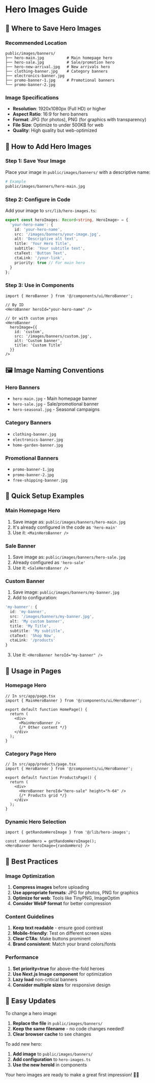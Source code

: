 # Hero Images Guide

## 📁 Where to Save Hero Images

### **Recommended Location**
```
public/images/banners/
├── hero-main.jpg          # Main homepage hero
├── hero-sale.jpg          # Sale/promotion hero
├── hero-new-arrival.jpg   # New arrivals hero
├── clothing-banner.jpg    # Category banners
├── electronics-banner.jpg
├── promo-banner-1.jpg     # Promotional banners
└── promo-banner-2.jpg
```

### **Image Specifications**
- **Resolution**: 1920x1080px (Full HD) or higher
- **Aspect Ratio**: 16:9 for hero banners
- **Format**: JPG (for photos), PNG (for graphics with transparency)
- **File Size**: Optimize to under 500KB for web
- **Quality**: High quality but web-optimized

## 🎯 How to Add Hero Images

### **Step 1: Save Your Image**
Place your image in `public/images/banners/` with a descriptive name:
```bash
# Example
public/images/banners/hero-main.jpg
```

### **Step 2: Configure in Code**
Add your image to `src/lib/hero-images.ts`:

```typescript
export const heroImages: Record<string, HeroImage> = {
  'your-hero-name': {
    id: 'your-hero-name',
    src: '/images/banners/your-image.jpg',
    alt: 'Descriptive alt text',
    title: 'Your Hero Title',
    subtitle: 'Your subtitle text',
    ctaText: 'Button Text',
    ctaLink: '/your-link',
    priority: true // For main hero
  }
};
```

### **Step 3: Use in Components**
```tsx
import { HeroBanner } from '@/components/ui/HeroBanner';

// By ID
<HeroBanner heroId="your-hero-name" />

// Or with custom props
<HeroBanner 
  heroImage={{
    id: 'custom',
    src: '/images/banners/custom.jpg',
    alt: 'Custom banner',
    title: 'Custom Title'
  }}
/>
```

## 🖼️ Image Naming Conventions

### **Hero Banners**
- `hero-main.jpg` - Main homepage banner
- `hero-sale.jpg` - Sale/promotional banner
- `hero-seasonal.jpg` - Seasonal campaigns

### **Category Banners**
- `clothing-banner.jpg`
- `electronics-banner.jpg`
- `home-garden-banner.jpg`

### **Promotional Banners**
- `promo-banner-1.jpg`
- `promo-banner-2.jpg`
- `free-shipping-banner.jpg`

## 🎨 Quick Setup Examples

### **Main Homepage Hero**
1. Save image as: `public/images/banners/hero-main.jpg`
2. It's already configured in the code as `'hero-main'`
3. Use it: `<MainHeroBanner />`

### **Sale Banner**
1. Save image as: `public/images/banners/hero-sale.jpg`
2. Already configured as `'hero-sale'`
3. Use it: `<SaleHeroBanner />`

### **Custom Banner**
1. Save image: `public/images/banners/my-banner.jpg`
2. Add to configuration:
```typescript
'my-banner': {
  id: 'my-banner',
  src: '/images/banners/my-banner.jpg',
  alt: 'My custom banner',
  title: 'My Title',
  subtitle: 'My subtitle',
  ctaText: 'Shop Now',
  ctaLink: '/products'
}
```
3. Use it: `<HeroBanner heroId="my-banner" />`

## 🚀 Usage in Pages

### **Homepage Hero**
```tsx
// In src/app/page.tsx
import { MainHeroBanner } from '@/components/ui/HeroBanner';

export default function HomePage() {
  return (
    <div>
      <MainHeroBanner />
      {/* Other content */}
    </div>
  );
}
```

### **Category Page Hero**
```tsx
// In src/app/products/page.tsx
import { HeroBanner } from '@/components/ui/HeroBanner';

export default function ProductsPage() {
  return (
    <div>
      <HeroBanner heroId="hero-sale" height="h-64" />
      {/* Products grid */}
    </div>
  );
}
```

### **Dynamic Hero Selection**
```tsx
import { getRandomHeroImage } from '@/lib/hero-images';

const randomHero = getRandomHeroImage();
<HeroBanner heroImage={randomHero} />
```

## 🎯 Best Practices

### **Image Optimization**
1. **Compress images** before uploading
2. **Use appropriate formats**: JPG for photos, PNG for graphics
3. **Optimize for web**: Tools like TinyPNG, ImageOptim
4. **Consider WebP format** for better compression

### **Content Guidelines**
1. **Keep text readable** - ensure good contrast
2. **Mobile-friendly**: Test on different screen sizes
3. **Clear CTAs**: Make buttons prominent
4. **Brand consistent**: Match your brand colors/fonts

### **Performance**
1. **Set priority=true** for above-the-fold heroes
2. **Use Next.js Image component** for optimization
3. **Lazy load** non-critical banners
4. **Consider multiple sizes** for responsive design

## 🔄 Easy Updates

To change a hero image:
1. **Replace the file** in `public/images/banners/`
2. **Keep the same filename** - no code changes needed!
3. **Clear browser cache** to see changes

To add new hero:
1. **Add image** to `public/images/banners/`
2. **Add configuration** to `hero-images.ts`
3. **Use the new heroId** in components

Your hero images are ready to make a great first impression! 🎨✨
